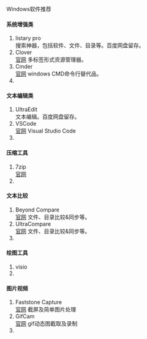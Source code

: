 Windows软件推荐

#### 系统增强类
 1. listary pro  
 搜索神器，包括软件、文件、目录等。百度网盘留存。
 23. Clover  
 [官网](http://cn.ejie.me/) 多标签形式资源管理器。
 34. Cmder  
[官网](http://cmder.net/) windows CMD命令行替代品。
 4.    
#### 文本编辑类
1.  UltraEdit  
文本编辑。百度网盘留存。
2. VSCode  
[官网](https://code.visualstudio.com/) Visual Studio Code
3. 
#### 压缩工具
1. 7zip  
[官网](https://www.7-zip.org/)
2. 
#### 文本比较
1. Beyond Compare  
[官网](https://www.scootersoftware.com/) 文件、目录比较&同步等。
2. UltraCompare  
[官网](https://www.ultraedit.com/products/ultracompare/) 文件、目录比较&同步等。
3. 
#### 绘图工具
1. visio
2. 
#### 图片视频
1. Faststone Capture  
[官网](http://www.faststone.org/)  截屏及简单图片处理
2. GifCam  
[官网](http://blog.bahraniapps.com/gifcam/) gif动态图截取及录制
3. 
<!--stackedit_data:
eyJoaXN0b3J5IjpbNTk4NDE5NTI5LC0xMzc5OTg0NjY0XX0=
-->